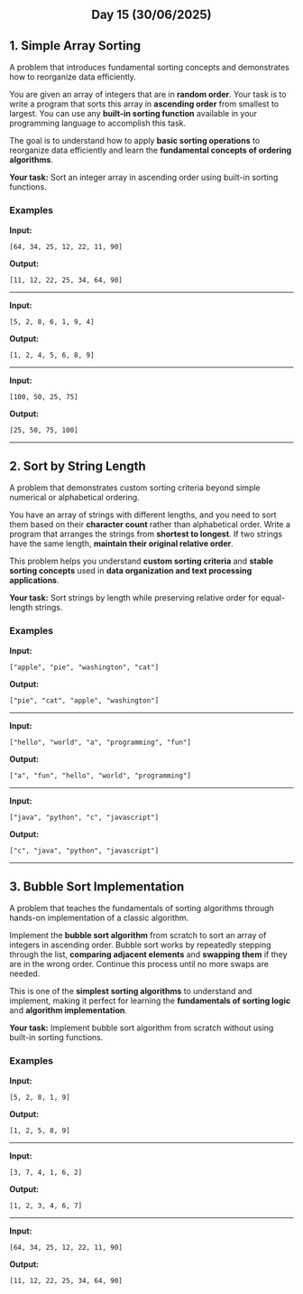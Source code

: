 <h2 align="center">Day 15 (30/06/2025)</h2>

## 1. Simple Array Sorting
A problem that introduces fundamental sorting concepts and demonstrates how to reorganize data efficiently.

You are given an array of integers that are in **random order**. Your task is to write a program that sorts this array in **ascending order** from smallest to largest. You can use any **built-in sorting function** available in your programming language to accomplish this task.

The goal is to understand how to apply **basic sorting operations** to reorganize data efficiently and learn the **fundamental concepts of ordering algorithms**.

**Your task:** Sort an integer array in ascending order using built-in sorting functions.

### Examples

**Input:**
```
[64, 34, 25, 12, 22, 11, 90]
```
**Output:**
```
[11, 12, 22, 25, 34, 64, 90]
```

---

**Input:**
```
[5, 2, 8, 6, 1, 9, 4]
```
**Output:**
```
[1, 2, 4, 5, 6, 8, 9]
```

---

**Input:**
```
[100, 50, 25, 75]
```
**Output:**
```
[25, 50, 75, 100]
```

---

## 2. Sort by String Length
A problem that demonstrates custom sorting criteria beyond simple numerical or alphabetical ordering.

You have an array of strings with different lengths, and you need to sort them based on their **character count** rather than alphabetical order. Write a program that arranges the strings from **shortest to longest**. If two strings have the same length, **maintain their original relative order**.

This problem helps you understand **custom sorting criteria** and **stable sorting concepts** used in **data organization and text processing applications**.

**Your task:** Sort strings by length while preserving relative order for equal-length strings.

### Examples

**Input:**
```
["apple", "pie", "washington", "cat"]
```
**Output:**
```
["pie", "cat", "apple", "washington"]
```

---

**Input:**
```
["hello", "world", "a", "programming", "fun"]
```
**Output:**
```
["a", "fun", "hello", "world", "programming"]
```

---

**Input:**
```
["java", "python", "c", "javascript"]
```
**Output:**
```
["c", "java", "python", "javascript"]
```

---

## 3. Bubble Sort Implementation
A problem that teaches the fundamentals of sorting algorithms through hands-on implementation of a classic algorithm.

Implement the **bubble sort algorithm** from scratch to sort an array of integers in ascending order. Bubble sort works by repeatedly stepping through the list, **comparing adjacent elements** and **swapping them** if they are in the wrong order. Continue this process until no more swaps are needed.

This is one of the **simplest sorting algorithms** to understand and implement, making it perfect for learning the **fundamentals of sorting logic** and **algorithm implementation**.

**Your task:** Implement bubble sort algorithm from scratch without using built-in sorting functions.

### Examples

**Input:**
```
[5, 2, 8, 1, 9]
```
**Output:**
```
[1, 2, 5, 8, 9]
```

---

**Input:**
```
[3, 7, 4, 1, 6, 2]
```
**Output:**
```
[1, 2, 3, 4, 6, 7]
```

---

**Input:**
```
[64, 34, 25, 12, 22, 11, 90]
```
**Output:**
```
[11, 12, 22, 25, 34, 64, 90]
```